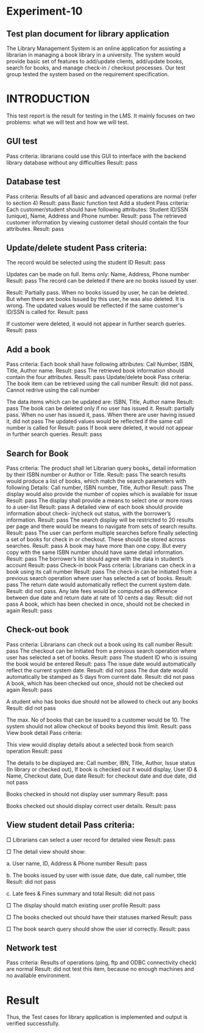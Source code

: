 # Experiment-10
## Test plan document for library application
The Library Management System is an online application for assisting a librarian in managing a book library in a university. The system would provide basic set of features to add/update clients, add/update books, search for books, and manage check-in / checkout processes. Our test group tested the system based on the requirement specification.
# INTRODUCTION
This test report is the result for testing in the LMS. It mainly focuses on two problems: what we will test and how we will test.
## GUI test
Pass criteria: librarians could use this GUI to interface with the backend library database without any difficulties Result: pass

## Database test
Pass criteria: Results of all basic and advanced operations are normal (refer to section 4) Result: pass
Basic function test Add a student Pass criteria:
Each customer/student should have following attributes: Student ID/SSN (unique), Name, Address and Phone number. Result: pass The retrieved customer information by viewing customer detail should contain the four attributes. Result: pass
## Update/delete student Pass criteria:
The record would be selected using the student ID Result: pass

Updates can be made on full. Items only: Name, Address, Phone number Result: pass
The record can be deleted if there are no books issued by user.

Result: Partially pass. When no books issued by user, he can be deleted. But when there are books Issued by this user, he was also deleted. It is wrong. The updated values would be reflected if the same customer's ID/SSN is called for. Result: pass

If customer were deleted, it would not appear in further search queries. Result: pass
## Add a book
Pass criteria: Each book shall have following attributes: Call Number, ISBN, Title, Author name. Result: pass The retrieved book information should contain the four attributes. Result: pass
Update/delete book
Pass criteria: The book item can be retrieved using the call number Result: did not pass. Cannot redrive using the call number

The data items which can be updated are: ISBN, Title, Author name Result: pass The book can be deleted only if no user has issued it. Result: partially pass. When no user has issued it, pass. When there are user having issued it, did not pass The updated values would be reflected if the same call number is called for Result: pass If book were deleted, it would not appear in further search queries. Result: pass

## Search for Book
Pass criteria: The product shall let Librarian query books„ detail information by their ISBN number or Author or Title. Result: pass The search results would produce a list of books, which match the search parameters with following Details: Call number, ISBN number, Title, Author Result: pass The display would also provide the number of copies which is available for issue Result: pass The display shall provide a means to select one or more rows to a user-list Result: pass A detailed view of each book should provide information about check- in/check out status, with the borrower’s information. Result: pass The search display will be restricted to 20 results per page and there would be means to navigate from sets of search
results. Result: pass The user can perform multiple searches before finally selecting a set of books for check in or checkout. These should be stored across searches. Result: pass A book may have more than one copy. But every copy with the same ISBN number should have same detail information. Result: pass The borrower’s list should agree with the data in student’s account Result: pass
Check-in book
Pass criteria: Librarians can check in a book using its call number Result: pass The check-in can be initiated from a previous search operation where user has selected a set of books. Result: pass The return date would automatically reflect the current system date. Result: did not pass. Any late fees would be computed as difference between due date and return date at rate of 10 cents a day. Result: did not pass A book, which has been checked in once, should not be checked in again Result: pass
## Check-out book
Pass criteria: Librarians can check out a book using its call number Result: pass The checkout can be initiated from a previous search operation where user has selected a set of books. Result: pass The student ID who is issuing the book would be entered Result: pass The issue date would automatically reflect the current system date. Result: did not pass The due date would automatically be stamped as 5 days from current date. Result: did not pass A book, which has been checked out once, should not be checked out again Result: pass

A student who has books due should not be allowed to check out any books Result: did not pass

The max. No of books that can be issued to a customer would be 10. The system should not allow checkout of books beyond this limit. Result: pass View book detail Pass criteria:

This view would display details about a selected book from search operation Result: pass

The details to be displayed are: Call number, IBN, Title, Author, Issue status (In library or checked out), If book is checked out it would display, User ID & Name, Checkout date, Due date Result: for checkout date and due date, did not pass

Books checked in should not display user summary Result: pass

Books checked out should display correct user details. Result: pass

## View student detail Pass criteria:
□ Librarians can select a user record for detailed view Result: pass

□ The detail view should show:

a. User name, ID, Address & Phone number Result: pass

b. The books issued by user with issue date, due date, call number, title Result: did not pass

c. Late fees & Fines summary and total Result: did not pass

□ The display should match existing user profile Result: pass

□ The books checked out should have their statuses marked Result: pass

□ The book search query should show the user id correctly. Result: pass

## Network test
Pass criteria: Results of operations (ping, ftp and ODBC connectivity check) are normal Result: did not test this item, because no enough machines and no available environment.
# Result
Thus, the Test cases for library application is implemented and output is verified successfully.
